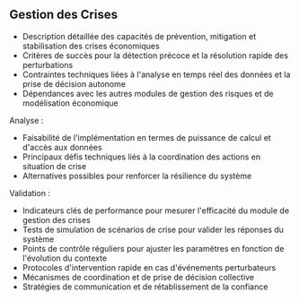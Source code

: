 ## Gestion des Crises
- Description détaillée des capacités de prévention, mitigation et stabilisation des crises économiques
- Critères de succès pour la détection précoce et la résolution rapide des perturbations
- Contraintes techniques liées à l'analyse en temps réel des données et la prise de décision autonome
- Dépendances avec les autres modules de gestion des risques et de modélisation économique

Analyse :
- Faisabilité de l'implémentation en termes de puissance de calcul et d'accès aux données
- Principaux défis techniques liés à la coordination des actions en situation de crise
- Alternatives possibles pour renforcer la résilience du système

Validation :
- Indicateurs clés de performance pour mesurer l'efficacité du module de gestion des crises
- Tests de simulation de scénarios de crise pour valider les réponses du système
- Points de contrôle réguliers pour ajuster les paramètres en fonction de l'évolution du contexte
- Protocoles d'intervention rapide en cas d'événements perturbateurs
- Mécanismes de coordination et de prise de décision collective
- Stratégies de communication et de rétablissement de la confiance
